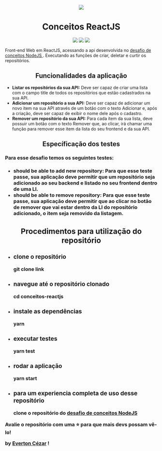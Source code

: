 <p align="center">
  <img src=https://camo.githubusercontent.com/d25397e9df01fe7882dcc1cbc96bdf052ffd7d0c/68747470733a2f2f73746f726167652e676f6f676c65617069732e636f6d2f676f6c64656e2d77696e642f626f6f7463616d702d676f737461636b2f6865616465722d6465736166696f732e706e67>
</p>

<center><h1><strong>Conceitos ReactJS</strong></h1></center>

<p align="center">
  <img src="https://img.shields.io/badge/tech-front--end-green">
  <img src="https://img.shields.io/badge/framework-reactjs-blue">
  <img src="https://img.shields.io/badge/source-rocketseat-blueviolet">
</p>


<p>Front-end Web em ReactJS, acessando a api desenvolvida no <a href="https://github.com/evertoncezar/desafio-conceitos-nodejs"> desafio de conceitos NodeJS </a>. 
    Executando as funções de criar, deletar e curtir os repositórios.</p>


<center><h2>Funcionalidades da aplicação</h2></center>
<ul>
    <li><strong>Listar os repositórios da sua API:</strong> Deve ser capaz de criar uma lista com o campo title de todos os repositórios que estão cadastrados na sua API.</li>
    <li><strong>Adicionar um repositório a sua API:</strong> Deve ser capaz de adicionar um novo item na sua API através de um botão com o texto Adicionar e, após a criação, deve ser capaz de exibir o nome dele após o cadastro.</li>
    <li><strong>Remover um repositório da sua API:</strong> Para cada item da sua lista, deve possuir um botão com o texto Remover que, ao clicar, irá chamar uma função para remover esse item da lista do seu frontend e da sua API.</li>
</ul>

<center><h2>Específicação dos testes</h2></center>
<h3>Para esse desafio temos os seguintes testes:<h3>
<ul>
    <li><strong>should be able to add new repository:</strong> Para que esse teste passe, sua aplicação deve permitir que um repositório seja adicionado ao seu backend e listado no seu frontend dentro de uma LI.</li>
    <li><strong>should be able to remove repository:</strong> Para que esse teste passe, sua aplicação deve permitir que ao clicar no botão de remover que vai estar dentro da LI do repositório adicionado, o item seja removido da listagem.</li>
</ul>


<center><h2>Procedimentos para utilização do repositório</h2></center>

<ul>
    <li>
        <h3>clone o repositório </h3>
        <p>git clone link</p>
    </li>
    <li>
        <h3>navegue até o repositório clonado </h3>
        <p>cd conceitos-reactjs</p>
    </li>
        <li>
        <h3>instale as dependências </h3>
        <p>yarn</p>
    </li>
    </li>
    <li>
        <h3>executar testes </h3>
        <p>yarn test</p>
    </li>    
    <li>
        <h3>rodar a aplicação </h3>
        <p>yarn start</p>
    </li>
    <li>
        <h3>para um experiencia completa de uso desse repositório </h3>
        <p>clone o repositório do <a href="https://github.com/evertoncezar/desafio-conceitos-nodejs"> desafio de conceitos NodeJS </a></p>
    </li>

</ul>
 

<p>Avalie o repositório com uma ⭐ para que mais devs possam vê-lo!</p>


<p>by <a href="https://www.linkedin.com/in/everton-c%C3%A9zar-3763a133/">Everton Cézar</a> !</p>